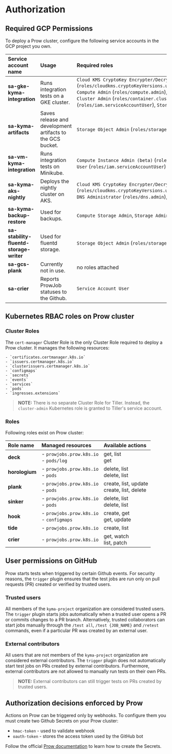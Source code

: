 # Authorization

## Required GCP Permissions

To deploy a Prow cluster, configure the following service accounts in the GCP project you own.

| Service account name          | Usage                                                      | Required roles |
| :---------------------------- | :----------------------------------------------------------| :------------- |
| **sa-gke-kyma-integration**   | Runs integration tests on a GKE cluster. | `Cloud KMS CryptoKey Encrypter/Decrypter` (`roles/cloudkms.cryptoKeyVersions.useToDecrypt`,`roles/cloudkms.cryptoKeyVersions.useToEncrypt`,`roles/resourcemanager.projects.get`), `Compute Admin` (`roles/compute.admin`), `Compute Network Admin`,`Kubernetes Engine Admin` (`roles/container.admin`), `Kubernetes Engine Cluster Admin` (`roles/container.clusterAdmin`), `DNS Administrator` (`roles/dns.admin`), `Service Account User` (`roles/iam.serviceAccountUser`), `Storage Admin` (`roles/storage.admin`)
| **sa-kyma-artifacts**         | Saves release and development artifacts to the GCS bucket. | `Storage Object Admin` (`roles/storage.objectAdmin`)
| **sa-vm-kyma-integration**    | Runs integration tests on Minikube. | `Compute Instance Admin (beta)` (`roles/compute.instanceAdmin`), `Compute OS Admin Login` (`roles/compute.osAdminLogin`), `Service Account User` (`roles/iam.serviceAccountUser`)
| **sa-kyma-aks-nightly** | Deploys the nightly cluster on AKS. | `Cloud KMS CryptoKey Encrypter/Decrypter` (`roles/cloudkms.cryptoKeyVersions.useToDecrypt`,`roles/cloudkms.cryptoKeyVersions.useToEncrypt`,`roles/resourcemanager.projects.get`), `DNS Administrator` (`roles/dns.admin`), `Storage Object Admin` (`roles/storage.objectAdmin`)
| **sa-kyma-backup-restore** | Used for backups. | `Compute Storage Admin`, `Storage Admin` (`roles/storage.admin`), `Storage Object Admin` (`roles/storage.objectAdmin`)
| **sa-stability-fluentd-storage-writer** | Used for fluentd storage. |  `Storage Object Admin` (`roles/storage.objectAdmin`)
| **sa-gcs-plank**              | Currently not in use. | no roles attached
| **sa-crier**                  | Reports ProwJob statuses to the Github. | `Service Account User` |


## Kubernetes RBAC roles on Prow cluster

### Cluster Roles

The `cert-manager` Cluster Role is the only Cluster Role required to deploy a Prow cluster. It manages the following resources:

    - `certificates.certmanager.k8s.io` 
    - `issuers.certmanager.k8s.io`
    - `clusterissuers.certmanager.k8s.io`
    - `configmaps`
    - `secrets`
    - `events`
    - `services`
    - `pods`
    - `ingresses.extensions`

> **NOTE:** There is no separate Cluster Role for Tiller. Instead, the `cluster-admin` Kubernetes role is granted to Tiller's service account.

### Roles

Following roles exist on Prow cluster:

| Role name   | Managed resources | Available actions |
| :---------- | :---------------- | :-------------- |
| **deck** | - `prowjobs.prow.k8s.io`  <br> - `pods/log` | get, list <br> get |
| **horologium** | - `prowjobs.prow.k8s.io`  <br> - `pods` | delete, list <br> delete, list |
| **plank** | - `prowjobs.prow.k8s.io` <br> - `pods` | create, list, update <br> create, list, delete |
| **sinker** | - `prowjobs.prow.k8s.io` <br> - `pods` | delete, list <br> delete, list |
| **hook** | - `prowjobs.prow.k8s.io` <br> - `configmaps` | create, get <br> get, update |
| **tide** | - `prowjobs.prow.k8s.io` |  create, list  |
| **crier** | - `prowjobs.prow.k8s.io` | get, watch <br> list, patch |

## User permissions on GitHub

Prow starts tests when triggered by certain Github events. For security reasons, the `trigger` plugin ensures that the test jobs are run only on pull requests (PR) created or verified by trusted users.

### Trusted users
All members of the `kyma-project` organization are considered trusted users. The `trigger` plugin starts jobs automatically when a trusted user opens a PR or commits changes to a PR branch. Alternatively, trusted collaborators can start jobs manually through the `/test all`, `/test {JOB_NAME}` and `/retest` commands, even if a particular PR was created by an external user. 

### External contributors
All users that are not members of the `kyma-project` organization are considered external contributors. The `trigger` plugin does not automatically start test jobs on PRs created by external contributors. Furthermore, external contributors are not allowed to manually run tests on their own PRs.

> **NOTE:** External contributors can still trigger tests on PRs created by trusted users.

## Authorization decisions enforced by Prow

Actions on Prow can be triggered only by webhooks. To configure them you must create two Github Secrets on your Prow cluster:
- `hmac-token` - used to validate webhook
- `oauth-token` - stores the access token used by the GitHub bot

Follow the official [Prow documentation](https://github.com/kubernetes/test-infra/blob/master/prow/getting_started_deploy.md#create-the-github-secrets) to learn how to create the Secrets.
